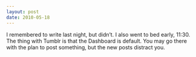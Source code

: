 ```yaml
---
layout: post
date: 2010-05-18
---
```


I remembered to write last night, but didn’t. I also went to bed early, 11:30. The thing with Tumblr is that the Dashboard is default. You may go there with the plan to post something, but the new posts distract you.
